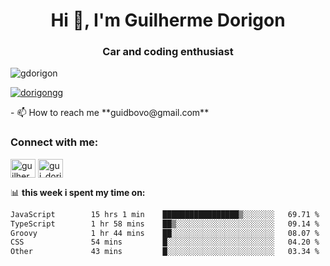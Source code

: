 <h1 align="center">Hi 👋, I'm Guilherme Dorigon</h1>
<h3 align="center">Car and coding enthusiast</h3>

<p align="left"> <img src="https://komarev.com/ghpvc/?username=gdorigon&label=Profile%20views&color=0e75b6&style=flat" alt="gdorigon" /> </p>

<p align="left"> <a href="https://twitter.com/dorigongg" target="blank"><img src="https://img.shields.io/twitter/follow/dorigongg?logo=twitter&style=for-the-badge" alt="dorigongg" /></a> </p>
<!--
- 🔭 I’m currently working on **@integra.do**
-->
- 📫 How to reach me **guidbovo@gmail.com**

<h3 align="left">Connect with me:</h3>
<p align="left">

<a href="https://linkedin.com/in/guilherme dorigon" target="blank"><img align="center" src="https://raw.githubusercontent.com/rahuldkjain/github-profile-readme-generator/master/src/images/icons/Social/linked-in-alt.svg" alt="guilherme dorigon" height="30" width="40" /></a>
<a href="https://instagram.com/gui_dorigon" target="blank"><img align="center" src="https://raw.githubusercontent.com/rahuldkjain/github-profile-readme-generator/master/src/images/icons/Social/instagram.svg" alt="gui_dorigon" height="30" width="40" /></a>
</p>

📊 **this week i spent my time on:**

<!--START_SECTION:waka-->

```txt
JavaScript        15 hrs 1 min    █████████████████▒░░░░░░░   69.71 %
TypeScript        1 hr 58 mins    ██▒░░░░░░░░░░░░░░░░░░░░░░   09.14 %
Groovy            1 hr 44 mins    ██░░░░░░░░░░░░░░░░░░░░░░░   08.07 %
CSS               54 mins         █░░░░░░░░░░░░░░░░░░░░░░░░   04.20 %
Other             43 mins         █░░░░░░░░░░░░░░░░░░░░░░░░   03.34 %
```

<!--END_SECTION:waka-->
